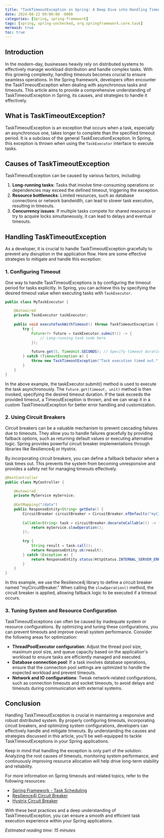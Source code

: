 ```yaml
---
title: "TaskTimeoutException in Spring: A Deep Dive into Handling Timeouts"
date: 2024-08-22 09:00:00 -0000
categories: [Spring, spring-framework]
tags: [spring, spring-unchecked, org.springframework.core.task]
mermaid: true
toc: true
---
```



## Introduction

In the modern-day, businesses heavily rely on distributed systems to effectively manage workload distribution and handle complex tasks. With this growing complexity, handling timeouts becomes crucial to ensure seamless operations. In the Spring framework, developers often encounter the TaskTimeoutException when dealing with asynchronous tasks and timeouts. This article aims to provide a comprehensive understanding of TaskTimeoutException in Spring, its causes, and strategies to handle it effectively.

## What is TaskTimeoutException?

TaskTimeoutException is an exception that occurs when a task, especially an asynchronous one, takes longer to complete than the specified timeout period. It is a subclass of the general TaskExecutionException. In Spring, this exception is thrown when using the `TaskExecutor` interface to execute tasks.

## Causes of TaskTimeoutException

TaskTimeoutException can be caused by various factors, including:

1. **Long-running tasks**: Tasks that involve time-consuming operations or dependencies may exceed the defined timeout, triggering the exception.
2. **Resource bottlenecks**: Limited resources, such as database connections or network bandwidth, can lead to slower task execution, resulting in timeouts.
3. **Concurrency issues**: If multiple tasks compete for shared resources or try to acquire locks simultaneously, it can lead to delays and eventual timeouts.

## Handling TaskTimeoutException

As a developer, it is crucial to handle TaskTimeoutException gracefully to prevent any disruption in the application flow. Here are some effective strategies to mitigate and handle this exception:

### 1. Configuring Timeout

One way to handle TaskTimeoutExceptions is by configuring the timeout period for tasks explicitly. In Spring, you can achieve this by specifying the desired timeout value when executing tasks with `TaskExecutor`.

```java
public class MyTaskExecutor {

    @Autowired
    private TaskExecutor taskExecutor;
    
    public void executeTaskWithTimeout() throws TaskTimeoutException {
        try {
            Future<?> future = taskExecutor.submit(() -> {
                // Long-running task code here
            });
            
            future.get(5, TimeUnit.SECONDS); // Specify timeout duration
        } catch (TimeoutException e) {
            throw new TaskTimeoutException("Task execution timed out.", e);
        }
    }
}
```

In the above example, the taskExecutor.submit() method is used to execute the task asynchronously. The `future.get(timeout, unit)` method is then invoked, specifying the desired timeout duration. If the task exceeds the provided timeout, a TimeoutException is thrown, and we can wrap it in a custom TaskTimeoutException for better error handling and customization.

### 2. Using Circuit Breakers

Circuit breakers can be a valuable mechanism to prevent cascading failures due to timeouts. They allow you to handle failures gracefully by providing fallback options, such as returning default values or executing alternative logic. Spring provides powerful circuit breaker implementations through libraries like Resilience4j or Hystrix.

By incorporating circuit breakers, you can define a fallback behavior when a task times out. This prevents the system from becoming unresponsive and provides a safety net for managing timeouts effectively.

```java
@RestController
public class MyController {

    @Autowired
    private MyService myService;
    
    @GetMapping("/data")
    public ResponseEntity<String> getData() {
        CircuitBreaker circuitBreaker = CircuitBreaker.ofDefaults("myCircuitBreaker");
        
        Callable<String> task = circuitBreaker.decorateCallable(() -> {
            return myService.slowOperation();
        });
        
        try {
            String result = task.call();
            return ResponseEntity.ok(result);
        } catch (Exception e) {
            return ResponseEntity.status(HttpStatus.INTERNAL_SERVER_ERROR).body("Fallback response");
        }
    }
}
```

In this example, we use the Resilience4j library to define a circuit breaker named "myCircuitBreaker." When calling the `slowOperation()` method, the circuit breaker is applied, allowing fallback logic to be executed if a timeout occurs.

### 3. Tuning System and Resource Configuration

TaskTimeoutExceptions can often be caused by inadequate system or resource configurations. By optimizing and tuning these configurations, you can prevent timeouts and improve overall system performance. Consider the following areas for optimization:

- **ThreadPoolExecutor configuration**: Adjust the thread pool size, maximum pool size, and queue capacity based on the application's workload to ensure tasks are efficiently managed and executed.
- **Database connection pool**: If a task involves database operations, ensure that the connection pool settings are optimized to handle the expected workload and prevent timeouts.
- **Network and IO configurations**: Tweak network-related configurations, such as connection timeouts and socket timeouts, to avoid delays and timeouts during communication with external systems.

## Conclusion

Handling TaskTimeoutException is crucial in maintaining a responsive and robust distributed system. By properly configuring timeouts, incorporating circuit breakers, and optimizing system configurations, developers can effectively handle and mitigate timeouts. By understanding the causes and strategies discussed in this article, you'll be well-equipped to tackle TaskTimeoutExceptions in your Spring applications.

Keep in mind that handling the exception is only part of the solution. Analyzing the root causes of timeouts, monitoring system performance, and continuously improving resource allocation will help drive long-term stability and reliability.

For more information on Spring timeouts and related topics, refer to the following resources:

- [Spring Framework - Task Scheduling](https://docs.spring.io/spring-framework/docs/current/reference/html/integration.html#scheduling-task-scheduler)
- [Resilience4j Circuit Breaker](https://resilience4j.readme.io/docs/circuitbreaker)
- [Hystrix Circuit Breaker](https://github.com/Netflix/Hystrix/wiki/How-it-Works#circuit-breaker)

With these best practices and a deep understanding of TaskTimeoutException, you can ensure a smooth and efficient task execution experience within your Spring applications.

*Estimated reading time: 15 minutes*